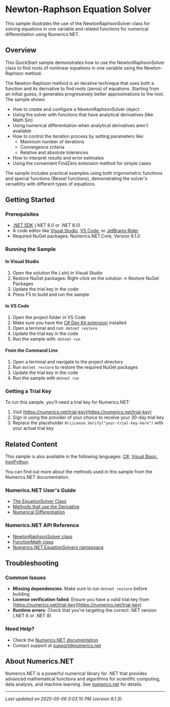 # Newton-Raphson Equation Solver

This sample illustrates the use of the NewtonRaphsonSolver class for solving equations in one variable and related functions for numerical differentiation using Numerics.NET.

## Overview

This QuickStart sample demonstrates how to use the NewtonRaphsonSolver class to find roots of nonlinear equations in
one variable using the Newton-Raphson method.

The Newton-Raphson method is an iterative technique that uses both a function and its derivative to find
roots (zeros) of equations. Starting from an initial guess, it generates progressively better
approximations to the root. The sample shows:

* How to create and configure a NewtonRaphsonSolver object
* Using the solver with functions that have analytical derivatives (like Math.Sin)
* Using numerical differentiation when analytical derivatives aren't available
* How to control the iteration process by setting parameters like:
  - Maximum number of iterations
  - Convergence criteria
  - Relative and absolute tolerances
* How to interpret results and error estimates
* Using the convenient FindZero extension method for simple cases

The sample includes practical examples using both trigonometric functions and special functions (Bessel
functions), demonstrating the solver's versatility with different types of equations.


## Getting Started

### Prerequisites

- [.NET SDK](https://dotnet.microsoft.com/download) (.NET 6.0 or .NET 8.0)
- A code editor like [Visual Studio](https://visualstudio.microsoft.com/), [VS Code](https://code.visualstudio.com/), or [JetBrains Rider](https://www.jetbrains.com/rider/)
- Required NuGet packages: Numerics.NET.Core, Version 9.1.0

### Running the Sample

#### In Visual Studio
1. Open the solution file (.sln) in Visual Studio
2. Restore NuGet packages: Right-click on the solution → Restore NuGet Packages
3. Update the trial key in the code:
4. Press F5 to build and run the sample

#### In VS Code

1. Open the project folder in VS Code
2. Make sure you have the [C# Dev Kit extension](https://marketplace.visualstudio.com/items?itemName=ms-dotnettools.csdevkit) installed
3. Open a terminal and run: `dotnet restore`
4. Update the trial key in the code 
5. Run the sample with: `dotnet run`

#### From the Command Line

1. Open a terminal and navigate to the project directory
2. Run `dotnet restore` to restore the required NuGet packages
3. Update the trial key in the code
4. Run the sample with `dotnet run`

### Getting a Trial Key

To run this sample, you'll need a trial key for Numerics.NET:

1. Visit [https://numerics.net/trial-key](https://numerics.net/trial-key)
2. Sign in using the provider of your choice to receive your 30-day trial key
3. Replace the placeholder in `License.Verify("your-trial-key-here")` with your actual trial key

## Related Content

This sample is also available in the following languages: 
[C#](https://github.com/NumericsDotNet/quickstart-csharp/tree/net8.0/mathematics/solving-equations/newton-equation-solver), [Visual Basic](https://github.com/NumericsDotNet/quickstart-visualbasic/tree/net8.0/mathematics/solving-equations/newton-equation-solver), [IronPython](https://github.com/NumericsDotNet/quickstart-ironpython/tree/net8.0/mathematics/solving-equations/newton-equation-solver).

You can find out more about the methods used in this sample from the Numerics.NET documentation.

### Numerics.NET User's Guide

- [The EquationSolver Class](https://numerics.net/documentation/latest/mathematics/solving-equations/equationsolver-class)
- [Methods that use the Derivative](https://numerics.net/documentation/latest/mathematics/solving-equations/methods-that-use-the-derivative)
- [Numerical Differentiation](https://numerics.net/documentation/latest/mathematics/calculus/numerical-differentiation)

### Numerics.NET API Reference

- [NewtonRaphsonSolver class](https://numerics.net/documentation/latest/reference/numerics.net.equationsolvers.newtonraphsonsolver)
- [FunctionMath class](https://numerics.net/documentation/latest/reference/numerics.net.functionmath)
- [Numerics.NET.EquationSolvers namespace](https://numerics.net/documentation/latest/reference/numerics.net.equationsolvers)


## Troubleshooting

### Common Issues

- **Missing dependencies**: Make sure to run `dotnet restore` before building
- **License verification failed**: Ensure you have a valid trial key from [https://numerics.net/trial-key](https://numerics.net/trial-key)
- **Runtime errors**: Check that you're targeting the correct .NET version (.NET 6 or .NET 8)

### Need Help?

- Check the [Numerics.NET documentation](https://numerics.net/documentation/)
- Contact support at [support@numerics.net](mailto:support@numerics.net?subject=NewtonEquationSolver%20QuickStart%20Sample%20%28F%23%29)

## About Numerics.NET

Numerics.NET is a powerful numerical library for .NET that provides advanced mathematical 
functions and algorithms for scientific computing, data analysis, and machine learning.
See [numerics.net](https://numerics.net) for details.

---

_Last updated on 2025-05-06 3:03:10 PM (version 9.1.3)._
